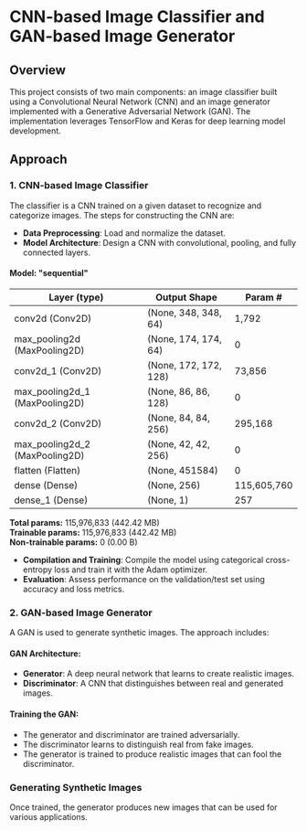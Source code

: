 # CNN-based Image Classifier and GAN-based Image Generator

## Overview
This project consists of two main components: an image classifier built using a Convolutional Neural Network (CNN) and an image generator implemented with a Generative Adversarial Network (GAN). The implementation leverages TensorFlow and Keras for deep learning model development.

## Approach

### 1. CNN-based Image Classifier
The classifier is a CNN trained on a given dataset to recognize and categorize images. The steps for constructing the CNN are:

- **Data Preprocessing**: Load and normalize the dataset.
- **Model Architecture**: Design a CNN with convolutional, pooling, and fully connected layers.

#### Model: "sequential"

| Layer (type)                   | Output Shape         | Param #       |
|--------------------------------|----------------------|--------------|
| conv2d (Conv2D)                | (None, 348, 348, 64) | 1,792        |
| max_pooling2d (MaxPooling2D)   | (None, 174, 174, 64) | 0            |
| conv2d_1 (Conv2D)              | (None, 172, 172, 128)| 73,856       |
| max_pooling2d_1 (MaxPooling2D) | (None, 86, 86, 128)  | 0            |
| conv2d_2 (Conv2D)              | (None, 84, 84, 256)  | 295,168      |
| max_pooling2d_2 (MaxPooling2D) | (None, 42, 42, 256)  | 0            |
| flatten (Flatten)              | (None, 451584)       | 0            |
| dense (Dense)                  | (None, 256)         | 115,605,760  |
| dense_1 (Dense)                | (None, 1)           | 257          |

**Total params:** 115,976,833 (442.42 MB)  
**Trainable params:** 115,976,833 (442.42 MB)  
**Non-trainable params:** 0 (0.00 B)

- **Compilation and Training**: Compile the model using categorical cross-entropy loss and train it with the Adam optimizer.
- **Evaluation**: Assess performance on the validation/test set using accuracy and loss metrics.

### 2. GAN-based Image Generator
A GAN is used to generate synthetic images. The approach includes:

#### GAN Architecture:
- **Generator**: A deep neural network that learns to create realistic images.
- **Discriminator**: A CNN that distinguishes between real and generated images.

#### Training the GAN:
- The generator and discriminator are trained adversarially.
- The discriminator learns to distinguish real from fake images.
- The generator is trained to produce realistic images that can fool the discriminator.

### Generating Synthetic Images
Once trained, the generator produces new images that can be used for various applications.
